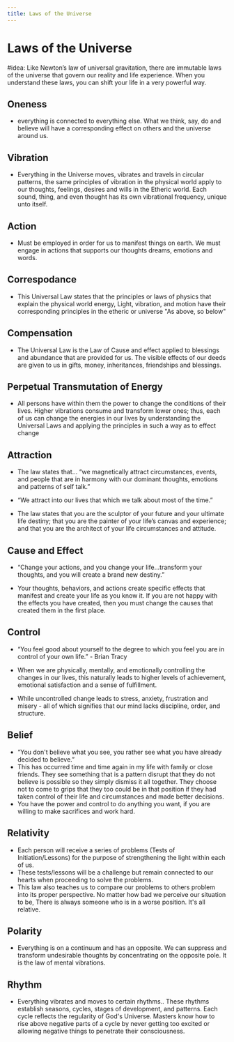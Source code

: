 ```yaml
---
title: Laws of the Universe
---
```


# Laws of the Universe
#idea: Like Newton’s law of universal gravitation, there are immutable laws of the universe that govern our reality and life experience. When you understand these laws, you can shift your life in a very powerful way.

## Oneness 
- everything is connected to everything else. What we think, say, do and believe will have a corresponding effect on others and the universe around us.

## Vibration

- Everything in the Universe moves, vibrates and travels in circular patterns, the same principles of vibration in the physical world apply to our thoughts, feelings, desires and wills in the Etheric world. Each sound, thing, and even thought has its own vibrational frequency, unique unto itself.

## Action

- Must be employed in order for us to manifest things on earth. We must engage in actions that supports our thoughts dreams, emotions and words.

## Correspodance

- This Universal Law states that the principles or laws of physics that explain the physical world energy, Light, vibration, and motion have their corresponding principles in the etheric or universe "As above, so below"

## Compensation

- The Universal Law is the Law of Cause and effect applied to blessings and abundance that are provided for us. The visible effects of our deeds are given to us in gifts, money, inheritances, friendships and blessings.

## Perpetual Transmutation of Energy

- All persons have within them the power to change the conditions of their lives. Higher vibrations consume and transform lower ones; thus, each of us can change the energies in our lives by understanding the Universal Laws and applying the principles in such a way as to effect change

## Attraction

- The law states that… “we magnetically attract circumstances, events, and people that are in harmony with our dominant thoughts, emotions and patterns of self talk.” 
- “We attract into our lives that which we talk about most of the time.”

- The law states that you are the sculptor of your future and your ultimate life destiny; that you are the painter of your life’s canvas and experience; and that you are the architect of your life circumstances and attitude. 

## Cause and Effect

- “Change your actions, and you change your life...transform your thoughts, and you will create a brand new destiny.” 

- Your thoughts, behaviors, and actions create specific effects that manifest and create your life as you know it. If you are not happy with the effects you have created, then you must change the causes that created them in the first place. 

## Control

- “You feel good about yourself to the degree to which you feel you are in control of your own life.” - Brian Tracy

- When we are physically, mentally, and emotionally controlling the changes in our lives, this naturally leads to higher levels of achievement, emotional satisfaction and a sense of fulfillment. 
- While uncontrolled change leads to stress, anxiety, frustration and misery - all of which signifies that our mind lacks discipline, order, and structure. 

## Belief

- “You don't believe what you see, you rather see what you have already decided to believe.” 
- This has occurred time and time again in my life with family or close friends. They see something that is a pattern disrupt that they do not believe is possible so they simply dismiss it all together. They choose not to come to grips that they too could be in that position if they had taken control of their life and circumstances and made better decisions. 
- You have the power and control to do anything you want, if you are willing to make sacrifices and work hard. 

## Relativity

- Each person will receive a series of problems (Tests of Initiation/Lessons) for the purpose of strengthening the light within each of us. 
- These tests/lessons will be a challenge but remain connected to our hearts when proceeding to solve the problems. 
- This law also teaches us to compare our problems to others problem into its proper perspective. No matter how bad we perceive our situation to be, There is always someone who is in a worse position. It's all relative.

## Polarity

- Everything is on a continuum and has an opposite. We can suppress and transform undesirable thoughts by concentrating on the opposite pole. It is the law of mental vibrations.

## Rhythm

- Everything vibrates and moves to certain rhythms.. These rhythms establish seasons, cycles, stages of development, and patterns. Each cycle reflects the regularity of God's Universe. Masters know how to rise above negative parts of a cycle by never getting too excited or allowing negative things to penetrate their consciousness.
